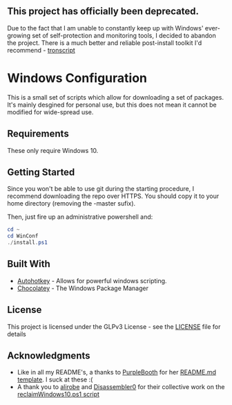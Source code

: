 ## This project has officially been deprecated.

Due to the fact that I am unable to constantly keep up with Windows' ever-growing set of self-protection and monitoring tools, I decided to abandon the project. There is a much better and reliable post-install toolkit I'd recommend - [tronscript](https://old.reddit.com/r/TronScript/)

# Windows Configuration

This is a small set of scripts which allow for downloading a set of packages. It's mainly desgined for personal use, but this does not mean it cannot be modified for wide-spread use.

## Requirements

These only require Windows 10.

## Getting Started

Since you won't be able to use git during the starting procedure, I recommend downloading the repo over HTTPS.
You should copy it to your home directory (removing the -master sufix).

Then, just fire up an administrative powershell and:

```powershell
cd ~
cd WinConf
./install.ps1
```

## Built With

* [Autohotkey](https://autohotkey.com) - Allows for powerful windows scripting.
* [Chocolatey](https://chocolatey.org/) - The Windows Package Manager

## License

This project is licensed under the GLPv3 License - see the [LICENSE](LICENSE) file for details

## Acknowledgments

* Like in all my README's, a thanks to [PurpleBooth](https://www.github.com/PurpleBooth) for her [README.md template](https://gist.github.com/PurpleBooth/109311bb0361f32d87a2). I suck at these :(
* A thank you to [alirobe](https://gist.github.com/alirobe) and [Disassembler0](https://github.com/Disassembler0) for their collective work on the [reclaimWindows10.ps1 script](https://github.com/Disassembler0/Win10-Initial-Setup-Script)
